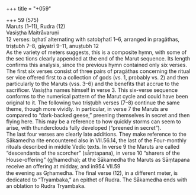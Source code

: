 +++
title = "+059"

+++
59 (575)  
Maruts (1–11), Rudra (12)  
Vasiṣṭha Maitrāvaruṇi  
12 verses: br̥hatī alternating with satobr̥hatī 1–6, arranged in pragāthas, triṣṭubh 7–8,  gāyatrī 9–11, anuṣṭubh 12  
As the variety of meters suggests, this is a composite hymn, with some of the sec tions clearly appended at the end of the Marut sequence. Its length confirms this  analysis, since the previous hymn contained only six verses.  
The first six verses consist of three pairs of pragāthas concerning the ritual ser vice offered first to a collection of gods (vs. 1, probably vs. 2) and then particularly  to the Maruts (vss. 3–6) and the benefits that accrue to the sacrificer. Vasiṣṭha names  himself in verse 3. This six-verse sequence conforms to the numerical pattern of the  Marut cycle and could have been original to it. The following two triṣṭubh verses  (7–8) continue the same theme, though more vividly. In particular, in verse 7 the  Maruts are compared to “dark-backed geese,” preening themselves in secret and  then flying here. This may be a reference to how quickly storms can seem to arise,  with thunderclouds fully developed (“preened in secret”).  
The last four verses are clearly late additions. They make reference to the  Sākamedha rite encountered also in VII.56.14, the last of the Four-monthly rituals  described in middle Vedic texts. In verse 9 the Maruts are called “descendants of the  scorcher” (sā́ṃtapana), in verse 10 “sharers of the House-offering” (gŕ̥hamedha);  at the Sākamedha the Maruts as Sāṃtapana receive an offering at midday, and in954 VII.59  
the evening as Gr̥hamedha. The final verse (12), in a different meter, is dedicated  to “Tryambaka,” an epithet of Rudra. The Sākamedha ends with an oblation to  Rudra Tryambaka.  